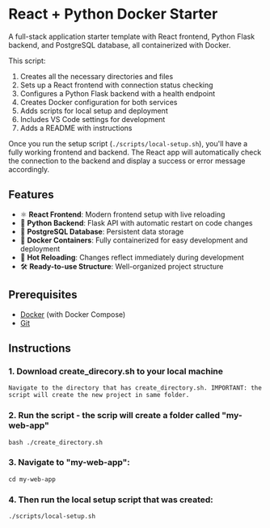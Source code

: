 # React + Python Docker Starter

A full-stack application starter template with React frontend, Python Flask backend, and PostgreSQL database, all containerized with Docker.

This script:

1. Creates all the necessary directories and files
2. Sets up a React frontend with connection status checking
3. Configures a Python Flask backend with a health endpoint
4. Creates Docker configuration for both services
5. Adds scripts for local setup and deployment
6. Includes VS Code settings for development
7. Adds a README with instructions

Once you run the setup script (`./scripts/local-setup.sh`), you'll have a fully working frontend and backend. The React app will automatically check the connection to the backend and display a success or error message accordingly.

## Features

- ⚛️ **React Frontend**: Modern frontend setup with live reloading
- 🐍 **Python Backend**: Flask API with automatic restart on code changes
- 🐘 **PostgreSQL Database**: Persistent data storage
- 🐳 **Docker Containers**: Fully containerized for easy development and deployment
- 🔄 **Hot Reloading**: Changes reflect immediately during development
- 🛠️ **Ready-to-use Structure**: Well-organized project structure

## Prerequisites

- [Docker](https://www.docker.com/get-started) (with Docker Compose)
- [Git](https://git-scm.com/downloads)

## Instructions
### 1. Download create_direcory.sh to your local machine
```
Navigate to the directory that has create_directory.sh. IMPORTANT: the script will create the new project in same folder.
```
### 2. Run the script - the scrip will create a folder called "my-web-app"
```
bash ./create_directory.sh
```
### 3. Navigate to "my-web-app":
```
cd my-web-app
```
### 4. Then run the local setup script that was created:
```
./scripts/local-setup.sh
```
